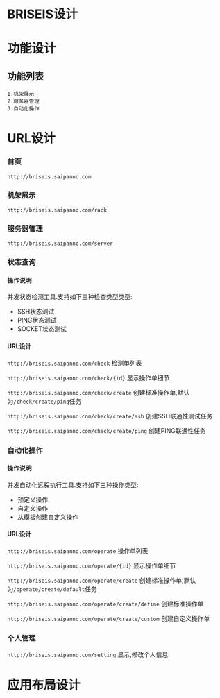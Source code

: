 BRISEIS设计
===

# 功能设计

## 功能列表

    1.机架展示
    2.服务器管理
    3.自动化操作
        
# URL设计

### 首页

`http://briseis.saipanno.com`

### 机架展示

`http://briseis.saipanno.com/rack`

### 服务器管理

`http://briseis.saipanno.com/server`

### 状态查询

#### 操作说明

并发状态检测工具.支持如下三种检查类型类型:

* SSH状态测试
* PING状态测试
* SOCKET状态测试

#### URL设计

`http://briseis.saipanno.com/check`         检测单列表

`http://briseis.saipanno.com/check/{id}`    显示操作单细节

`http://briseis.saipanno.com/check/create`  创建标准操作单,默认为`/check/create/ping`任务

`http://briseis.saipanno.com/check/create/ssh`  创建SSH联通性测试任务

`http://briseis.saipanno.com/check/create/ping`    创建PING联通性任务

### 自动化操作

#### 操作说明

并发自动化远程执行工具.支持如下三种操作类型:

* 预定义操作
* 自定义操作
* 从模板创建自定义操作

#### URL设计

`http://briseis.saipanno.com/operate` 操作单列表

`http://briseis.saipanno.com/operate/{id}` 显示操作单细节

`http://briseis.saipanno.com/operate/create` 创建标准操作单,默认为`/operate/create/default`任务

`http://briseis.saipanno.com/operate/create/define`   创建标准操作单

`http://briseis.saipanno.com/operate/create/custom`   创建自定义操作单


### 个人管理

`http://briseis.saipanno.com/setting` 显示,修改个人信息


# 应用布局设计